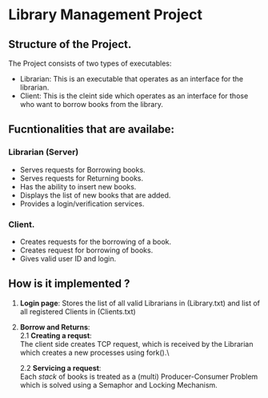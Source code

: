 # Library Management Project

## Structure of the Project.
The Project consists of two types of executables:

 - Librarian: This is an executable that operates as an interface for the librarian.
 - Client: This is the cleint side which operates as an interface for those who want to borrow books from the library.

 ## Fucntionalities that are availabe:

 ### Librarian (Server)
 - Serves requests for Borrowing books.
 - Serves requests for Returning books.
 - Has the ability to insert new books.
 - Displays the list of new books that are added.
 - Provides a login/verification services.

 ### Client.
 - Creates requests for the borrowing of a book.
 - Creates request for borrowing of books.
 - Gives valid user ID and login.

## How is it implemented ?
 1. **Login page**: Stores the list of all valid Librarians in (Library.txt) and list of all registered Clients in (Clients.txt)
 2. **Borrow and Returns**: \
    2.1 **Creating a requst**: \
        The client side creates TCP request, which is received by the Librarian which creates a new processes using fork().\

    2.2 **Servicing a request**:\
        Each *stack* of books is treated as a (multi) Producer-Consumer Problem which is solved using a Semaphor and Locking Mechanism.
